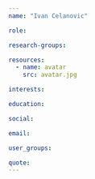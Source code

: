```yaml
---
name: "Ivan Celanovic"

role:

research-groups:

resources:
  - name: avatar
    src: avatar.jpg

interests:

education:

social:

email:

user_groups:

quote:
---
```

